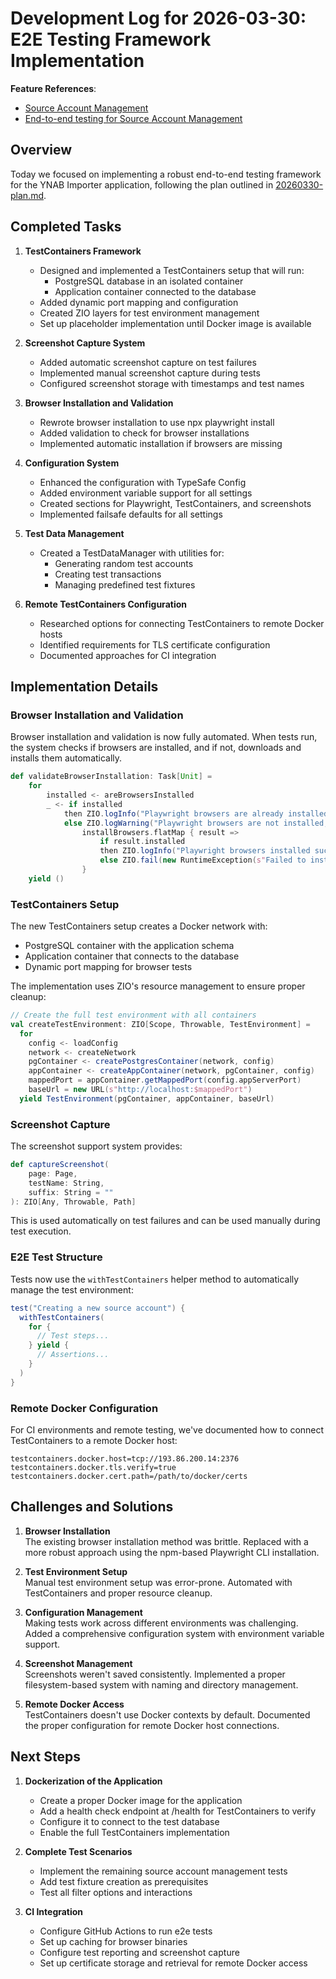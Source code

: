 # Development Log for 2026-03-30: E2E Testing Framework Implementation

**Feature References**: 
- [Source Account Management](../ynab-importer/features/source_account_management.feature)
- [End-to-end testing for Source Account Management](/ynab-importer/e2e-tests)

## Overview

Today we focused on implementing a robust end-to-end testing framework for the YNAB Importer application, following the plan outlined in [20260330-plan.md](20260330-plan.md).

## Completed Tasks

1. **TestContainers Framework**
   - Designed and implemented a TestContainers setup that will run:
     - PostgreSQL database in an isolated container
     - Application container connected to the database
   - Added dynamic port mapping and configuration
   - Created ZIO layers for test environment management
   - Set up placeholder implementation until Docker image is available

2. **Screenshot Capture System**
   - Added automatic screenshot capture on test failures
   - Implemented manual screenshot capture during tests
   - Configured screenshot storage with timestamps and test names

3. **Browser Installation and Validation**
   - Rewrote browser installation to use npx playwright install
   - Added validation to check for browser installations
   - Implemented automatic installation if browsers are missing

4. **Configuration System**
   - Enhanced the configuration with TypeSafe Config
   - Added environment variable support for all settings
   - Created sections for Playwright, TestContainers, and screenshots
   - Implemented failsafe defaults for all settings

5. **Test Data Management**
   - Created a TestDataManager with utilities for:
     - Generating random test accounts
     - Creating test transactions
     - Managing predefined test fixtures

6. **Remote TestContainers Configuration**
   - Researched options for connecting TestContainers to remote Docker hosts
   - Identified requirements for TLS certificate configuration
   - Documented approaches for CI integration

## Implementation Details

### Browser Installation and Validation

Browser installation and validation is now fully automated. When tests run, the system checks if browsers are installed, and if not, downloads and installs them automatically.

```scala
def validateBrowserInstallation: Task[Unit] =
    for
        installed <- areBrowsersInstalled
        _ <- if installed 
            then ZIO.logInfo("Playwright browsers are already installed.")
            else ZIO.logWarning("Playwright browsers are not installed, attempting installation...") *>
                installBrowsers.flatMap { result =>
                    if result.installed 
                    then ZIO.logInfo("Playwright browsers installed successfully.")
                    else ZIO.fail(new RuntimeException(s"Failed to install Playwright browsers: ${result.installOutput}"))
                }
    yield ()
```

### TestContainers Setup

The new TestContainers setup creates a Docker network with:
- PostgreSQL container with the application schema
- Application container that connects to the database
- Dynamic port mapping for browser tests

The implementation uses ZIO's resource management to ensure proper cleanup:

```scala
// Create the full test environment with all containers
val createTestEnvironment: ZIO[Scope, Throwable, TestEnvironment] =
  for
    config <- loadConfig
    network <- createNetwork
    pgContainer <- createPostgresContainer(network, config)
    appContainer <- createAppContainer(network, pgContainer, config)
    mappedPort = appContainer.getMappedPort(config.appServerPort)
    baseUrl = new URL(s"http://localhost:$mappedPort")
  yield TestEnvironment(pgContainer, appContainer, baseUrl)
```

### Screenshot Capture

The screenshot support system provides:

```scala
def captureScreenshot(
    page: Page,
    testName: String,
    suffix: String = ""
): ZIO[Any, Throwable, Path]
```

This is used automatically on test failures and can be used manually during test execution.

### E2E Test Structure

Tests now use the `withTestContainers` helper method to automatically manage the test environment:

```scala
test("Creating a new source account") {
  withTestContainers(
    for {
      // Test steps...
    } yield {
      // Assertions...
    }
  )
}
```

### Remote Docker Configuration

For CI environments and remote testing, we've documented how to connect TestContainers to a remote Docker host:

```properties
testcontainers.docker.host=tcp://193.86.200.14:2376
testcontainers.docker.tls.verify=true
testcontainers.docker.cert.path=/path/to/docker/certs
```

## Challenges and Solutions

1. **Browser Installation**  
   The existing browser installation method was brittle. Replaced with a more robust approach using the npm-based Playwright CLI installation.

2. **Test Environment Setup**  
   Manual test environment setup was error-prone. Automated with TestContainers and proper resource cleanup.

3. **Configuration Management**  
   Making tests work across different environments was challenging. Added a comprehensive configuration system with environment variable support.

4. **Screenshot Management**  
   Screenshots weren't saved consistently. Implemented a proper filesystem-based system with naming and directory management.

5. **Remote Docker Access**  
   TestContainers doesn't use Docker contexts by default. Documented the proper configuration for remote Docker host connections.

## Next Steps

1. **Dockerization of the Application**
   - Create a proper Docker image for the application
   - Add a health check endpoint at /health for TestContainers to verify
   - Configure it to connect to the test database
   - Enable the full TestContainers implementation

2. **Complete Test Scenarios**
   - Implement the remaining source account management tests
   - Add test fixture creation as prerequisites
   - Test all filter options and interactions

3. **CI Integration**
   - Configure GitHub Actions to run e2e tests
   - Set up caching for browser binaries
   - Configure test reporting and screenshot capture
   - Set up certificate storage and retrieval for remote Docker access